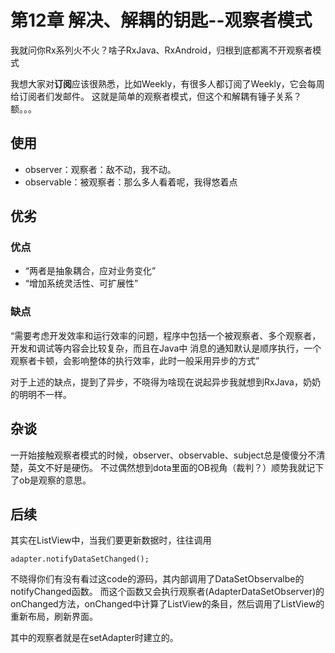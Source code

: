 # 第12章 解决、解耦的钥匙--观察者模式

我就问你Rx系列火不火？啥子RxJava、RxAndroid，归根到底都离不开观察者模式

我想大家对**订阅**应该很熟悉，比如Weekly，有很多人都订阅了Weekly，它会每周给订阅者们发邮件。
这就是简单的观察者模式，但这个和解耦有锤子关系？额。。。

## 使用

- observer：观察者：敌不动，我不动。
- observable：被观察者：那么多人看着呢，我得悠着点


## 优劣

### 优点

- “两者是抽象耦合，应对业务变化”
- “增加系统灵活性、可扩展性”

### 缺点

“需要考虑开发效率和运行效率的问题，程序中包括一个被观察者、多个观察者，开发和调试等内容会比较复杂，而且在Java中
消息的通知默认是顺序执行，一个观察者卡顿，会影响整体的执行效率，此时一般采用异步的方式”

对于上述的缺点，提到了异步，不晓得为啥现在说起异步我就想到RxJava，奶奶的明明不一样。

## 杂谈

一开始接触观察者模式的时候，observer、observable、subject总是傻傻分不清楚，英文不好是硬伤。
不过偶然想到dota里面的OB视角（裁判？）顺势我就记下了ob是观察的意思。

## 后续

其实在ListView中，当我们要更新数据时，往往调用

    adapter.notifyDataSetChanged();

不晓得你们有没有看过这code的源码，其内部调用了DataSetObservalbe的notifyChanged函数。
而这个函数又会执行观察者(AdapterDataSetObserver)的onChanged方法，onChanged中计算了ListView的条目，然后调用了ListView的重新布局，刷新界面。

其中的观察者就是在setAdapter时建立的。
